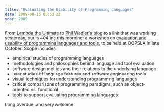```yaml
---
title: "Evaluating the Usability of Programming Languages"
date: 2009-08-15 05:53:22
year: 2009
---
```

From <a href="http://lambda-the-ultimate.org/node/3529">Lambda the Ultimate</a> to <a href="http://wadler.blogspot.com/2009/07/evaluation-and-usability-of-programming.html">Phil Wadler's blog</a> to a link that was working yesterday, but is 404'ing this morning: a workshop on <a href="http://ecs.victoria.ac.nz/Events/PLATEAU/WebHome">evaluation and usability of programming languages and tools</a>, to be held at OOPSLA in late October. Scope includes:
<ul>
  <li>empirical studies of programming languages</li>
  <li>methodologies and philosophies behind language and tool evaluation</li>
  <li>software design metrics and their relations to the underlying language</li>
  <li>user studies of language features and software engineering tools</li>
  <li>visual techniques for understanding programming languages</li>
  <li>critical comparisons of programming paradigms, such as object-oriented vs. functional</li>
  <li>tools to support evaluating programming languages</li>
</ul>
Long overdue, and very welcome.
